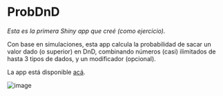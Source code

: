 # ProbDnD

*Esta es la primera Shiny app que creé (como ejercicio).* 

Con base en simulaciones, esta app calcula la probabilidad de sacar un valor dado (o superior) en DnD, combinando números (casi) ilimitados de hasta 3 tipos de dados, y un modificador (opcional).

La app está disponible [acá](https://shiny.jdl-svr.lat/ProbDnD/).

![image](https://user-images.githubusercontent.com/45215832/128649885-2d7c1fad-83e1-43df-a119-e84632cbcfeb.png)

